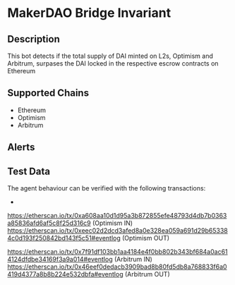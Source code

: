 # MakerDAO Bridge Invariant

## Description

This bot detects if the total supply of DAI minted on L2s, Optimism and Arbitrum, surpases the DAI locked in the respective escrow contracts on Ethereum

## Supported Chains

- Ethereum
- Optimism
- Arbitrum

## Alerts



## Test Data

The agent behaviour can be verified with the following transactions:

- []()

https://etherscan.io/tx/0xa608aa10d1d95a3b872855efe48793d4db7b0363a85836afd6af5c8f25d316c9 (Optimism IN)
https://etherscan.io/tx/0xeec02d2dcd3afed8a0e328ea059a691d29b653384c0d193f250842bd143f5c51#eventlog (Optimism OUT)

https://etherscan.io/tx/0x7f91df103bb1aa4184e4f0bb802b343bf684a0ac614124dfdbe34169f3a9a014#eventlog (Arbitrum IN)
https://etherscan.io/tx/0x46eef0dedacb3909bad8b80fd5db8a768833f6a0419d4377a8b8b224e532dbfa#eventlog (Arbitrum OUT)
